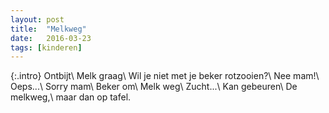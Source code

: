 ```yaml
---
layout: post
title:  "Melkweg"
date:   2016-03-23
tags: [kinderen]
---
```


{:.intro}
Ontbijt\\
Melk graag\\
Wil je niet met je beker rotzooien?\\
Nee mam!\\
Oeps...\\
Sorry mam\\
Beker om\\
Melk weg\\
Zucht...\\
Kan gebeuren\\
De melkweg,\\
maar dan op tafel.
